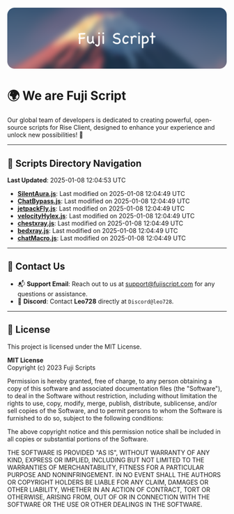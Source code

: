 ![Banner](.github/b.webp)

# 🌍 **We are Fuji Script**

Our global team of developers is dedicated to creating powerful, open-source scripts for Rise Client, designed to enhance your experience and unlock new possibilities! 🌟

---
<!-- SCRIPTS_NAVIGATION_START -->
## 📂 **Scripts Directory Navigation**

**Last Updated**: 2025-01-08 12:04:53 UTC

- **[SilentAura.js](scripts/SilentAura.js)**: Last modified on 2025-01-08 12:04:49 UTC
- **[ChatBypass.js](scripts/ChatBypass.js)**: Last modified on 2025-01-08 12:04:49 UTC
- **[jetpackFly.js](scripts/jetpackFly.js)**: Last modified on 2025-01-08 12:04:49 UTC
- **[velocityHylex.js](scripts/velocityHylex.js)**: Last modified on 2025-01-08 12:04:49 UTC
- **[chestxray.js](scripts/chestxray.js)**: Last modified on 2025-01-08 12:04:49 UTC
- **[bedxray.js](scripts/bedxray.js)**: Last modified on 2025-01-08 12:04:49 UTC
- **[chatMacro.js](scripts/chatMacro.js)**: Last modified on 2025-01-08 12:04:49 UTC

<!-- SCRIPTS_NAVIGATION_END -->

---

## 💬 **Contact Us**  
- 📬 **Support Email**: Reach out to us at [support@fujiscript.com](mailto:support@fujiscript.com) for any questions or assistance.  
- 💬 **Discord**: Contact **Leo728** directly at `Discord@leo728`.

---

## 📜 **License**

This project is licensed under the MIT License.  

**MIT License**  
Copyright (c) 2023 Fuji Scripts  

Permission is hereby granted, free of charge, to any person obtaining a copy of this software and associated documentation files (the "Software"), to deal in the Software without restriction, including without limitation the rights to use, copy, modify, merge, publish, distribute, sublicense, and/or sell copies of the Software, and to permit persons to whom the Software is furnished to do so, subject to the following conditions:  

The above copyright notice and this permission notice shall be included in all copies or substantial portions of the Software.  

THE SOFTWARE IS PROVIDED "AS IS", WITHOUT WARRANTY OF ANY KIND, EXPRESS OR IMPLIED, INCLUDING BUT NOT LIMITED TO THE WARRANTIES OF MERCHANTABILITY, FITNESS FOR A PARTICULAR PURPOSE AND NONINFRINGEMENT. IN NO EVENT SHALL THE AUTHORS OR COPYRIGHT HOLDERS BE LIABLE FOR ANY CLAIM, DAMAGES OR OTHER LIABILITY, WHETHER IN AN ACTION OF CONTRACT, TORT OR OTHERWISE, ARISING FROM, OUT OF OR IN CONNECTION WITH THE SOFTWARE OR THE USE OR OTHER DEALINGS IN THE SOFTWARE.  

